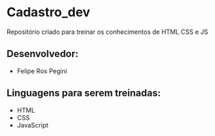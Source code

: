 # Cadastro_dev
Repositório criado para treinar os conhecimentos de HTML CSS e JS

## Desenvolvedor:
- Felipe Ros Pegini

## Linguagens para serem treinadas:
- HTML
- CSS
- JavaScript


